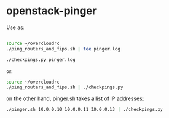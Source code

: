 # openstack-pinger


Use as:
```bash

source ~/overcloudrc
./ping_routers_and_fips.sh | tee pinger.log

./checkpings.py pinger.log

```


or:

```bash
source ~/overcloudrc
./ping_routers_and_fips.sh | ./checkpings.py
```

on the other hand, pinger.sh takes a list of IP addresses:

```bash
./pinger.sh 10.0.0.10 10.0.0.11 10.0.0.13 | ./checkpings.py
```

